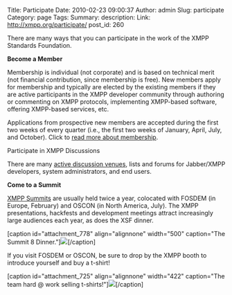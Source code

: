 Title: Participate
Date: 2010-02-23 09:00:37
Author: admin
Slug: participate
Category: page
Tags: 
Summary: description:
Link: http://xmpp.org/participate/
post_id: 260


There are many ways that you can participate in the work of the XMPP Standards Foundation.

**Become a Member**

Membership is individual (not corporate) and is based on technical merit (not financial contribution, since membership is free). New members apply for membership and typically are elected by the existing members if they are active participants in the XMPP developer community through authoring or commenting on XMPP protocols, implementing XMPP-based software, offering XMPP-based services, etc.

Applications from prospective new members are accepted during the first two weeks of every quarter (i.e., the first two weeks of January, April, July, and October). Click to [read more about membership](/participate/become-a-member/).

Participate in XMPP Discussions

There are many [active discussion venues](/participate/discuss-xmpp/), lists and forums for Jabber/XMPP developers, system administrators, and end users.

**Come to a Summit**

[XMPP Summits](/participate/the-xmpp-summit/) are usually held twice a year, colocated with FOSDEM (in Europe, February) and OSCON (in North America, July). The XMPP presentations, hackfests and development meetings attract increasingly large audiences each year, as does the XSF dinner.

[caption id="attachment_778" align="alignnone" width="500" caption="The Summit 8 Dinner."]![](/wp-content/uploads/2010/03/summit8-dinner.jpg)[/caption]

If you visit FOSDEM or OSCON, be sure to drop by the XMPP booth to introduce yourself and buy a t-shirt!

[caption id="attachment_725" align="alignnone" width="422" caption="The team hard @ work selling t-shirts!"]![](/wp-content/uploads/2009/02/6.jpg)[/caption]
